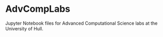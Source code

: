 # AdvCompLabs
Jupyter Notebook files for Advanced Computational Science labs at the University of Hull.
